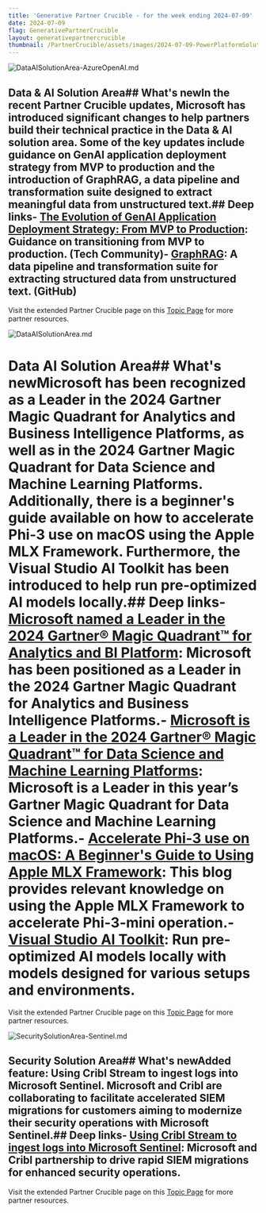 ```yaml
---
title: 'Generative Partner Crucible - for the week ending 2024-07-09'
date: 2024-07-09
flag: GenerativePartnerCrucible
layout: generativepartnercrucible
thumbnail: /PartnerCrucible/assets/images/2024-07-09-PowerPlatformSolutionArea.md-image.png
---
```

![ DataAISolutionArea-AzureOpenAI.md ]( /PartnerCrucible/assets/images/2024-07-09-DataAISolutionArea-AzureOpenAI.md-image.png )
## Data & AI Solution Area## What's newIn the recent Partner Crucible updates, Microsoft has introduced significant changes to help partners build their technical practice in the Data & AI solution area. Some of the key updates include guidance on GenAI application deployment strategy from MVP to production and the introduction of GraphRAG, a data pipeline and transformation suite designed to extract meaningful data from unstructured text.## Deep links- [The Evolution of GenAI Application Deployment Strategy: From MVP to Production](https://techcommunity.microsoft.com/t5/ai-ai-platform-blog/the-evolution-of-genai-application-deployment-strategy-from-mvp/ba-p/4156313): Guidance on transitioning from MVP to production. (Tech Community)- [GraphRAG](https://github.com/microsoft/graphrag?tab=readme-ov-file#graphrag): A data pipeline and transformation suite for extracting structured data from unstructured text. (GitHub)

Visit the extended Partner Crucible page on this [Topic Page](https://lagimik.github.io/PartnerCrucible/DataAISolutionArea-AzureOpenAI) for more partner resources.

![ DataAISolutionArea.md ]( /PartnerCrucible/assets/images/2024-07-09-DataAISolutionArea.md-image.png )
# Data AI Solution Area## What's newMicrosoft has been recognized as a Leader in the 2024 Gartner Magic Quadrant for Analytics and Business Intelligence Platforms, as well as in the 2024 Gartner Magic Quadrant for Data Science and Machine Learning Platforms. Additionally, there is a beginner's guide available on how to accelerate Phi-3 use on macOS using the Apple MLX Framework. Furthermore, the Visual Studio AI Toolkit has been introduced to help run pre-optimized AI models locally.## Deep links- [Microsoft named a Leader in the 2024 Gartner® Magic Quadrant™ for Analytics and BI Platform](https://powerbi.microsoft.com/en-us/blog/microsoft-named-a-leader-in-the-2024-gartner-magic-quadrant-for-analytics-and-bi-platforms/): Microsoft has been positioned as a Leader in the 2024 Gartner Magic Quadrant for Analytics and Business Intelligence Platforms.- [Microsoft is a Leader in the 2024 Gartner® Magic Quadrant™ for Data Science and Machine Learning Platforms](https://azure.microsoft.com/en-us/blog/microsoft-is-a-leader-in-the-2024-gartner-magic-quadrant-for-data-science-and-machine-learning-platforms/): Microsoft is a Leader in this year’s Gartner Magic Quadrant for Data Science and Machine Learning Platforms.- [Accelerate Phi-3 use on macOS: A Beginner's Guide to Using Apple MLX Framework](https://techcommunity.microsoft.com/t5/microsoft-developer-community/accelerate-phi-3-use-on-macos-a-beginner-s-guide-to-using-apple/ba-p/4174656): This blog provides relevant knowledge on using the Apple MLX Framework to accelerate Phi-3-mini operation.- [Visual Studio AI Toolkit](https://techcommunity.microsoft.com/t5/educator-developer-blog/visual-studio-ai-toolkit-building-phi-3-genai-applications/ba-p/4179355): Run pre-optimized AI models locally with models designed for various setups and environments.

Visit the extended Partner Crucible page on this [Topic Page](https://lagimik.github.io/PartnerCrucible/DataAISolutionArea) for more partner resources.

![ SecuritySolutionArea-Sentinel.md ]( /PartnerCrucible/assets/images/2024-07-09-SecuritySolutionArea-Sentinel.md-image.png )
## Security Solution Area## What's newAdded feature: Using Cribl Stream to ingest logs into Microsoft Sentinel. Microsoft and Cribl are collaborating to facilitate accelerated SIEM migrations for customers aiming to modernize their security operations with Microsoft Sentinel.## Deep links- [Using Cribl Stream to ingest logs into Microsoft Sentinel](https://techcommunity.microsoft.com/t5/microsoft-sentinel-blog/using-cribl-stream-to-ingest-logs-into-microsoft-sentinel/ba-p/4179790): Microsoft and Cribl partnership to drive rapid SIEM migrations for enhanced security operations.

Visit the extended Partner Crucible page on this [Topic Page](https://lagimik.github.io/PartnerCrucible/SecuritySolutionArea-Sentinel) for more partner resources.

